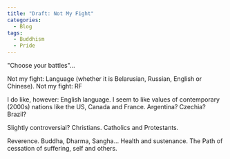 ```yaml
---
title: "Draft: Not My Fight"
categories:
  - Blog 
tags:
  - Buddhism 
  - Pride
---
```

"Choose your battles"... 

Not my fight: Language (whether it is Belarusian, Russian, English or Chinese). 
Not my fight: RF 

I do like, however: English language. I seem to like values of contemporary (2000s) nations like the US, Canada and France. 
Argentina? Czechia? Brazil? 

Slightly controversial? Christians. Catholics and Protestants. 

Reverence. 
Buddha, Dharma, Sangha... 
Health and sustenance. 
The Path of cessation of suffering, self and others. 

